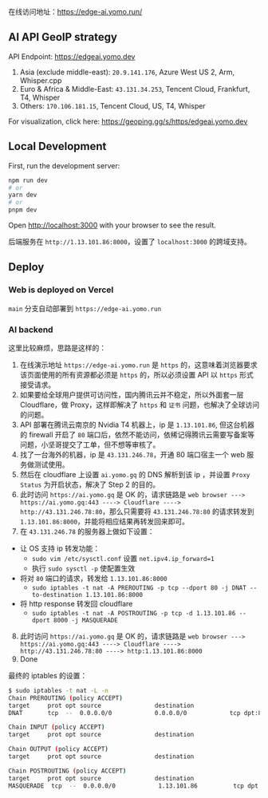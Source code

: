 在线访问地址：https://edge-ai.yomo.run/

## AI API GeoIP strategy

API Endpoint: https://edgeai.yomo.dev

1. Asia (exclude middle-east): `20.9.141.176`, Azure West US 2, Arm, Whisper.cpp
2. Euro & Africa & Middle-East: `43.131.34.253`, Tencent Cloud, Frankfurt, T4, Whisper
3. Others: `170.106.181.15`, Tencent Cloud, US, T4, Whisper

For visualization, click here: https://geoping.gg/s/https/edgeai.yomo.dev

## Local Development

First, run the development server:

```bash
npm run dev
# or
yarn dev
# or
pnpm dev
```

Open [http://localhost:3000](http://localhost:3000) with your browser to see the result.

后端服务在 `http://1.13.101.86:8000`，设置了 `localhost:3000` 的跨域支持。

## Deploy

### Web is deployed on Vercel

`main` 分支自动部署到 `https://edge-ai.yomo.run` 

### AI backend

这里比较麻烦，思路是这样的：

1. 在线演示地址 `https://edge-ai.yomo.run` 是 `https` 的，这意味着浏览器要求该页面使用的所有资源都必须是 `https` 的，所以必须设置 API 以 `https` 形式接受请求。
2. 如果要给全球用户提供可访问性，国内腾讯云并不稳定，所以外面套一层 Cloudflare，做 Proxy，这样即解决了 `https` 和 `证书` 问题，也解决了全球访问的问题。
3. API 部署在腾讯云南京的 Nvidia T4 机器上，ip 是 `1.13.101.86`, 但这台机器的 firewall 开启了 `80` 端口后，依然不能访问，依稀记得腾讯云需要写备案等问题，小坚哥提交了工单，但不想等审核了。
4. 找了一台海外的机器，ip 是 `43.131.246.78`，开通 80 端口宿主一个 web 服务做测试使用。
5. 然后在 cloudflare 上设置 `ai.yomo.gq` 的 DNS 解析到该 ip ，并设置 `Proxy Status` 为开启状态，解决了 Step 2 的目的。
6. 此时访问 `https://ai.yomo.gq` 是 OK 的，请求链路是 `web browser ---> https://ai.yomo.gq:443 ----> Cloudflare ----> http://43.131.246.78:80`，那么只需要将 `43.131.246.78:80` 的请求转发到 `1.13.101.86:8000`，并能将相应结果再转发回来即可。
7. 在 `43.131.246.78` 的服务器上做如下设置：
  - 让 OS 支持 ip 转发功能：
    - `sudo vim /etc/sysctl.conf` 设置 `net.ipv4.ip_forward=1`
    - 执行 `sudo sysctl -p` 使配置生效
  - 将对 `80` 端口的请求，转发给 `1.13.101.86:8000`
    - `sudo iptables -t nat -A PREROUTING -p tcp --dport 80 -j DNAT --to-destination 1.13.101.86:8000`
  - 将 http response 转发回 cloudflare
    - `sudo iptables -t nat -A POSTROUTING -p tcp -d 1.13.101.86 --dport 8000 -j MASQUERADE`
8. 此时访问 `https://ai.yomo.gq` 是 OK 的，请求链路是 `web browser ---> https://ai.yomo.gq:443 ----> Cloudflare ----> http://43.131.246.78:80 ----> http:1.13.101.86:8000`
9. Done

最终的 iptables 的设置：

```sh
$ sudo iptables -t nat -L -n
Chain PREROUTING (policy ACCEPT)
target     prot opt source               destination
DNAT       tcp  --  0.0.0.0/0            0.0.0.0/0            tcp dpt:80 to:1.13.101.86:8000

Chain INPUT (policy ACCEPT)
target     prot opt source               destination

Chain OUTPUT (policy ACCEPT)
target     prot opt source               destination

Chain POSTROUTING (policy ACCEPT)
target     prot opt source               destination
MASQUERADE  tcp  --  0.0.0.0/0            1.13.101.86          tcp dpt:8000
```
